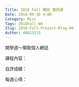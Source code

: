 ```yaml
---
Title: 2018 Fall 網誌 第四週
Date: 2018-09-30 9:00
Category: Misc
Tags: 2018Fall-W4
Slug: 2018-Fall-Project-Blog-W4
Author: 40623115
---
```


開學週～領取個人網誌

<!-- PELICAN_END_SUMMARY -->

課程內容：

自評成績：

每週心得：

